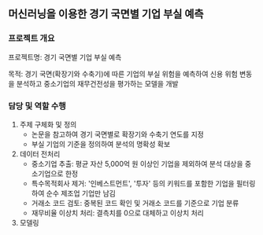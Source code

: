 ## 머신러닝을 이용한 경기 국면별 기업 부실 예측

### 프로젝트 개요

프로젝트명: 경기 국면별 기업 부실 예측

목적: 경기 국면(확장기와 수축기)에 따른 기업의 부실 위험을 예측하여 신용 위험 변동을 분석하고 중소기업의 재무건전성을 평가하는 모델을 개발

### 담당 및 역할 수행
1. 주제 구체화 및 정의
   - 논문을 참고하여 경기 국면별로 확장기와 수축기 연도를 지정
   - 부실 기업의 기준을 정의하여 분석의 명확성 확보
2. 데이터 전처리
   - 중소기업 추출: 평균 자산 5,000억 원 이상인 기업을 제외하여 분석 대상을 중소기업으로 한정
   - 특수목적회사 제거: '인베스트먼트', '투자' 등의 키워드를 포함한 기업을 필터링하여 순수 제조업 기업만 남김
   - 거래소 코드 검토: 중복된 코드 확인 및 거래소 코드를 기준으로 기업 분류
   - 재무비율 이상치 처리: 결측치를 0으로 대체하고 이상치 처리
3. 모델링
   
